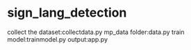 # sign_lang_detection

collect the dataset:collectdata.py
mp_data folder:data.py
train model:trainmodel.py
output:app.py

